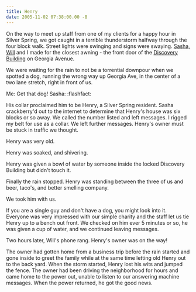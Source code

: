 ```yaml
---
title: Henry
date: 2005-11-02 07:38:00.00 -8
---
```

On the way to meet up staff from one of my clients for a happy hour in Silver Spring, we got caught in a terrible thunderstorm halfway through the four block walk. Street lights were swinging and signs were swaying. [Sasha](http://www.coronabeach.net/), [Will](http://www.secret.cc/wp/) and I made for the closest awning - the front door of the [Discovery Building](http://images.google.com/imgres?imgurl=http://www.bfcollection.net/cities/usa/md/silverspr/Discovery_03w.jpg&imgrefurl=http://www.bfcollection.net/photography/architecture/001.htm&h=637&w=540&sz=79&tbnid=ozkcEuNkYYAJ:&tbnh=135&tbnw=114&hl=en&start=1&prev=/images%3Fq%3Dsilver%2Bspring%2Bdiscovery%26svnum%3D100%26hl%3Den%26lr%3D%26c2coff%3D1%26safe%3Doff%26sa%3DG) on Georgia Avenue.

We were waiting for the rain to not be a torrential downpour when we spotted a dog, running the wrong way up Georgia Ave, in the center of a two lane stretch, right in front of us.

Me: Get that dog!
Sasha: :flashfact:

His collar proclaimed him to be Henry, a Silver Spring resident. Sasha crackberry'd out to the internet to determine that Henry's house was six blocks or so away. We called the number listed and left messages. I rigged my belt for use as a collar. We left further messages. Henry's owner must be stuck in traffic we thought.

Henry was very old.

Henry was soaked, and shivering.

Henry was given a bowl of water by someone inside the locked Discovery Building but didn't touch it.

Finally the rain stopped. Henry was standing between the three of us and beer, taco's, and better smelling company.

We took him with us.

If you are a single guy and don't have a dog, you might look into it. Everyone was very impressed with our simple charity and the staff let us tie Henry up to a bench out front. We checked on him ever 5 minutes or so, he was given a cup of water, and we continued leaving messages.

Two hours later, Will's phone rang. Henry's owner was on the way!

The owner had gotten home from a business trip before the rain started and gone inside to greet the family while at the same time letting old Henry out to the back yard. When the storm started, Henry lost his wits and jumped the fence. The owner had been driving the neighborhood for hours and came home to the power out, unable to listen to our answering machine messages. When the power returned, he got the good news.
